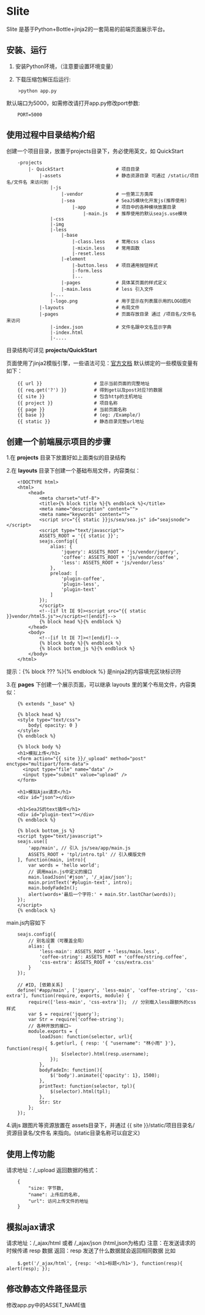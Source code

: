 Slite
===============
Slite 是基于Python+Bottle+jinja2的一套简易的前端页面展示平台。


安装、运行
---------------
1. 安装Python环境，（注意要设置环境变量）
2. 下载压缩包解压后运行:
		

		>python app.py

		
默认端口为5000，如需修改请打开app.py修改port参数:


		PORT=5000

		
使用过程中目录结构介绍
----------------------		
创建一个项目目录，放置于projects目录下，务必使用英文，如 QuickStart

		
		-projects
			|- QuickStart      				# 项目目录
				|-assets					# 静态资源目录 可通过 /static/项目名/文件名 来访问到
					|-js
						|-vendor			# 一些第三方类库
						|-sea				# SeaJS模块化开发js(推荐使用)
							|-app 			# 项目中的各种模块放置目录
								|-main.js 	# 推荐使用的默认seajs.use模块
					|-css
					|-img
					|-less
						|-base
							|-class.less 	# 常用css class
							|-mixin.less 	# 常用函数
							|-reset.less
						|-element
							|-button.less 	# 项目通用按钮样式
							|-form.less 
							|...
						|-pages 			# 具体某页面的样式定义
						|-main.less			# less 引入文件
					|-...
					|-logo.png				# 用于显示在列表展示用的LOGO图片
				|-layouts					# 布局文件
				|-pages						# 页面存放目录 通过 /项目名/文件名 来访问
					|-index.json			# 文件名跟中文名显示字典
					|-index.html		
					|-....


目录结构可详见 **projects/QuickStart**

页面使用了jinja2模版引擎，一些语法可见：[官方文档](http://jinja.pocoo.org/docs/templates/)
默认绑定的一些模版变量有如下：


		{{ url }}					# 显示当前页面的完整地址
		{{ req.get('?') }}			# 得到get以及post对应?的数据
		{{ site }}					# 包含http的主机地址
		{{ project }}				# 项目名称
		{{ page }}					# 当前页面名称
		{{ base }}  				# (eg: /Example/)
		{{ static }}  				# 静态目录完整url地址
		
		
		
创建一个前端展示项目的步骤
--------------------------
1.在 **projects** 目录下放置好如上面类似的目录结构

2.在 **layouts** 目录下创建一个基础布局文件，内容类似：

		<!DOCTYPE html>
		<html>
		    <head>
		        <meta charset="utf-8">
		        <title>{% block title %}{% endblock %}</title>
		        <meta name="description" content="">
		        <meta name="keywords" content="">
		        <script src="{{ static }}js/sea/sea.js" id="seajsnode"></script>
		        <script type="text/javascript">
		        ASSETS_ROOT = '{{ static }}';
		        seajs.config({
		            alias: {
		                'jquery': ASSETS_ROOT + 'js/vendor/jquery',
		                'coffee': ASSETS_ROOT + 'js/vendor/coffee',
		                'less': ASSETS_ROOT + 'js/vendor/less'
		            },
		            preload: [
		                'plugin-coffee',
		                'plugin-less',
		                'plugin-text'
		            ]
		        });
		        </script>
		        <!--[if lt IE 9]><script src="{{ static }}vendor/html5.js"></script><![endif]-->
		        {% block head %}{% endblock %}
		    </head>
		    <body>
		        <!--[if lt IE 7]><![endif]-->
		        {% block body %}{% endblock %}
		        {% block bottom_js %}{% endblock %}
		    </body>
		</html>

提示：{% block ??? %}{% endblock %} 是ninja2的内容填充区块标识符

3.在 **pages** 下创建一个展示页面，可以继承 layouts 里的某个布局文件，内容类似：

		{% extends "_base" %}

		{% block head %}
		<style type="text/css">
			body{ opacity: 0 }
		</style>
		{% endblock %}

		{% block body %}
		<h1>模拟上传</h1>
		<form action="{{ site }}/_upload" method="post" enctype="multipart/form-data">
		  <input type="file" name="data" />
		  <input type="submit" value="upload" />
		</form>

		<h1>模拟Ajax请求</h1>
		<div id="json"></div>

		<h1>SeaJS的text插件</h1>
		<div id="plugin-text"></div>
		{% endblock %}

		{% block bottom_js %}
		<script type="text/javascript">
		seajs.use([
			'app/main', // 引入 js/sea/app/main.js
			ASSETS_ROOT + 'tpl/intro.tpl' // 引入模版文件
		], function(main, intro){
			var words = 'hello world';
			// 调用main.js中定义的接口
			main.loadJson('#json', '/_ajax/json');
			main.printText('#plugin-text', intro);
			main.bodyFadeIn();
			alert(words+'最后一个字符:' + main.Str.lastChar(words));
		});
		</script>
		{% endblock %}


main.js内容如下


		seajs.config({
			// 别名设置（可覆盖全局）
			alias: {
				'less-main': ASSETS_ROOT + 'less/main.less',
				'coffee-string': ASSETS_ROOT + 'coffee/string.coffee',
				'css-extra': ASSETS_ROOT + 'css/extra.css'
			}
		});

		// #ID, [依赖关系]
		define('#app/main', ['jquery', 'less-main', 'coffee-string', 'css-extra'], function(require, exports, module) {
			require(['less-main', 'css-extra']);  // 分别载入less跟额外的css样式
			var $ = require('jquery');
			var Str = require('coffee-string');
			// 各种开放的接口~
			module.exports = {
				loadJson: function(selector, url){
					$.get(url, { resp: '{ "username": "林小雨" }'}, function(resp){
						$(selector).html(resp.username);
					});
				},
				bodyFadeIn: function(){
					$('body').animate({'opacity': 1}, 1500);
				},
				printText: function(selector, tpl){
					$(selector).html(tpl);
				},
				Str: Str
			};
		});


4.讲js 跟图片等资源放置在 assets目录下，并通过 {{ site }}/static/项目目录名/资源目录名/文件名 来指向。(static目录名称可以自定义)

使用上传功能
------------
请求地址：/_upload
返回数据的格式：

        {
            "size: 字节数,
            "name": 上传后的名称,
            "url": 访问上传文件的地址
        }

模拟ajax请求
-----------
请求地址：/_ajax/html 或者 /_ajax/json (html,json为格式)
注意：在发送请求的时候传递 resp 数据
返回：resp 发送了什么数据就会返回相同数据
比如

        $.get('/_ajax/html', {resp: '<h1>标题</h1>'}, function(resp){ alert(resp); });

修改静态文件路径显示
--------------------
修改app.py中的ASSET_NAME值



